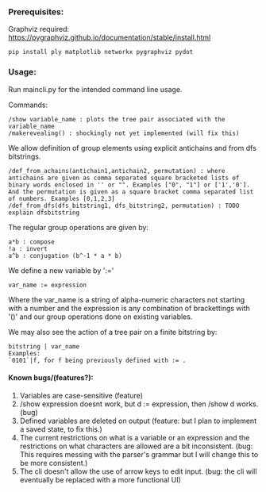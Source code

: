 ### Prerequisites:

Graphviz required:
https://pygraphviz.github.io/documentation/stable/install.html
```
pip install ply matplotlib networkx pygraphviz pydot
```
### Usage:
Run maincli.py for the intended command line usage.

Commands:
```
/show variable_name : plots the tree pair associated with the variable_name 
/makerevealing() : shockingly not yet implemented (will fix this)
```
We allow definition of group elements using explicit antichains and from dfs bitstrings.

```
/def_from_achains(antichain1,antichain2, permutation) : where antichains are given as comma separated square bracketed lists of binary words enclosed in '' or "". Examples ["0", "1"] or ['1','0']. And the permutation is given as a square bracket comma separated list of numbers. Examples [0,1,2,3]
/def_from_dfs(dfs_bitstring1, dfs_bitstring2, permutation) : TODO explain dfsbitstring

```
The regular group operations are given by:
```
a*b : compose
!a : invert
a^b : conjugation (b^-1 * a * b)
```

We define a new variable by ':='
```
var_name := expression
``` 

Where the var\_name is a string of alpha-numeric characters not starting with a number and the expression is any combination of brackettings with '()' and our group operations done on existing variables.

We may also see the action of a tree pair on a finite bitstring by:
```
bitstring | var_name 
Examples: 
`0101`|f, for f being previously defined with := .
```

#### Known bugs/(features?):
1. Variables are case-sensitive (feature)
2. /show expression doesnt work, but d := expression, then /show d works. (bug)
3. Defined variables are deleted on output (feature: but I plan to implement a saved state, to fix this.)
4. The current restrictions on what is a variable or an expression and the restrictions on what characters are allowed are a bit inconsistent. (bug: This requires messing with the parser's grammar but I will change this to be more consistent.)
5. The cli doesn't allow the use of arrow keys to edit input. (bug: the cli will eventually be replaced with a more functional UI)

